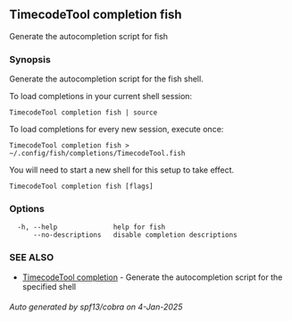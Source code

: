 ## TimecodeTool completion fish

Generate the autocompletion script for fish

### Synopsis

Generate the autocompletion script for the fish shell.

To load completions in your current shell session:

	TimecodeTool completion fish | source

To load completions for every new session, execute once:

	TimecodeTool completion fish > ~/.config/fish/completions/TimecodeTool.fish

You will need to start a new shell for this setup to take effect.


```
TimecodeTool completion fish [flags]
```

### Options

```
  -h, --help              help for fish
      --no-descriptions   disable completion descriptions
```

### SEE ALSO

* [TimecodeTool completion](TimecodeTool_completion.md)	 - Generate the autocompletion script for the specified shell

###### Auto generated by spf13/cobra on 4-Jan-2025
